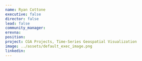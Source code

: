 ```yaml
---
name: Ryan Cottone
executive: false
director: false
lead: false
community_manager:   
erevna:
position:  
project: CGA Projects, Time-Series Geospatial Visualization
image: ../assets/default_exec_image.png
linkedin: 
---
```

